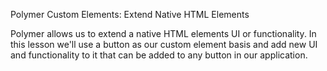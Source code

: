 Polymer Custom Elements: Extend Native HTML Elements

Polymer allows us to extend a native HTML elements UI or functionality. In this lesson we'll use a button as our custom element basis and add new UI and functionality to it that can be added to any button in our application.